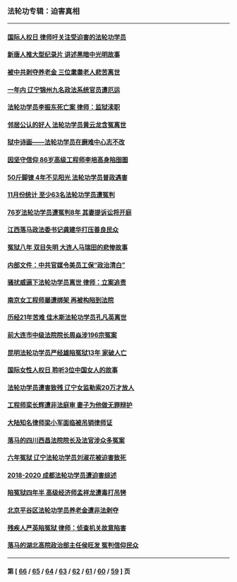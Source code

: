 ### 法轮功专辑：迫害真相
---
#### [国际人权日 律师吁关注受迫害的法轮功学员](../../pages/nf4379/n13427032.md?12110430) 
#### [新唐人推大型纪录片 讲述黑暗中光明故事](../../pages/nf4379/n13427790.md?12110430) 
#### [被中共剥夺养老金 三位耄耋老人悲苦离世](../../pages/nf4379/n13424317.md?12110430) 
#### [一年内 辽宁锦州九名政法系统官员遭厄运](../../pages/nf4379/n13422434.md?12110430) 
#### [法轮功学员李振东死亡案 律师：监狱渎职](../../pages/nf4379/n13422564.md?12110430) 
#### [邻居公认的好人 法轮功学员黄云龙含冤离世](../../pages/nf4379/n13421952.md?12110430) 
#### [狱中诗画——法轮功学员在磨难中心志不改](../../pages/nf4379/n13411319.md?12110430) 
#### [因坚守信仰 86岁高级工程师李培高身陷囹圄](../../pages/nf4379/n13419794.md?12110430) 
#### [50斤脚镣 4年不见阳光 法轮功学员普政遇害](../../pages/nf4379/n13417359.md?12110430) 
#### [11月份统计 至少63名法轮功学员遭冤判](../../pages/nf4379/n13416813.md?12110430) 
#### [76岁法轮功学员遭冤判8年 其妻提诉讼将开庭](../../pages/nf4379/n13415071.md?12110430) 
#### [江西落马政法委书记龚建华打压善良民众](../../pages/nf4379/n13412606.md?12110430) 
#### [冤狱八年 双目失明 大连人马瑞田的悲惨故事](../../pages/nf4379/n13413203.md?12110430) 
#### [内部文件：中共官媒令美员工保“政治清白”](../../pages/nf4379/n13413559.md?12110430) 
#### [骚扰威逼下法轮功学员离世 律师：立案追责](../../pages/nf4379/n13411227.md?12110430) 
#### [南京女工程师屡遭绑架 再被构陷到法院](../../pages/nf4379/n13410744.md?12110430) 
#### [历经21年苦难 佳木斯法轮功学员孔凡英离世](../../pages/nf4379/n13410256.md?12110430) 
#### [前大连市中级法院院长周焱涉196宗冤案](../../pages/nf4379/n13408040.md?12110430) 
#### [昆明法轮功学员严经雄陷冤狱13年 家破人亡](../../pages/nf4379/n13408438.md?12110430) 
#### [国际女性人权日 聆听3位中国女人的故事](../../pages/nf4379/n13406864.md?12110430) 
#### [法轮功学员遭害致残 辽宁女监勒索20万才放人](../../pages/nf4379/n13406210.md?12110430) 
#### [工程师栾长辉遭非法庭审 妻子为他做无罪辩护](../../pages/nf4379/n13405677.md?12110430) 
#### [大陆知名律师梁小军面临被吊销律师证](../../pages/nf4379/n13404552.md?12110430) 
#### [落马的四川西昌法院院长及法官涉众多冤案](../../pages/nf4379/n13400861.md?12110430) 
#### [六年冤狱 辽宁法轮功学员刘淑花被迫害致死](../../pages/nf4379/n13403835.md?12110430) 
#### [2018-2020 成都法轮功学员遭迫害综述](../../pages/nf4379/n13398532.md?12110430) 
#### [陷冤狱四年半 高级经济师孟祥龙遭毒打吊铐](../../pages/nf4379/n13400275.md?12110430) 
#### [北京平谷区法轮功学员养老金遭非法剥夺](../../pages/nf4379/n13397851.md?12110430) 
#### [残疾人严英陷冤狱 律师：侦查机关故意陷害](../../pages/nf4379/n13396140.md?12110430) 
#### [落马的湖北高院政治部主任侯旺发 冤判信仰民众](../../pages/nf4379/n13393338.md?12110430) 

---
#### 第 [ [66](./66.md?12110430) / [65](./65.md?12110430) / [64](./64.md?12110430) / [63](./63.md?12110430) / [62](./62.md?12110430) / [61](./61.md?12110430) / [60](./60.md?12110430) / [59](./59.md?12110430) ] 页
